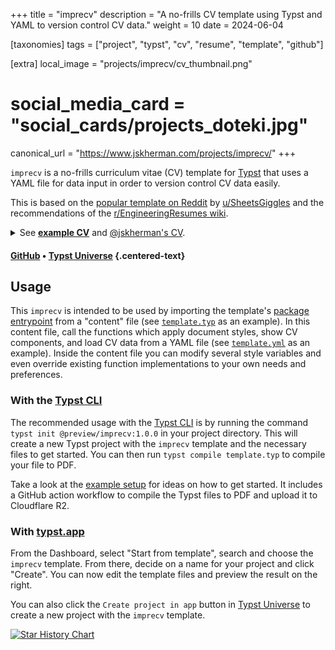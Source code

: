 +++
title = "imprecv"
description = "A no-frills CV template using Typst and YAML to version control CV data."
weight = 10
date = 2024-06-04

[taxonomies]
tags = ["project", "typst", "cv", "resume", "template", "github"]


[extra]
local_image = "projects/imprecv/cv_thumbnail.png"
# social_media_card = "social_cards/projects_doteki.jpg"
canonical_url = "https://www.jskherman.com/projects/imprecv/"
+++


`imprecv` is a no-frills curriculum vitae (CV) template for [Typst](https://github.com/typst/typst) that uses a YAML file for data input in order to version control CV data easily.

This is based on the [popular template on Reddit](https://web.archive.org/https://old.reddit.com/r/jobs/comments/7y8k6p/im_an_exrecruiter_for_some_of_the_top_companies/) by [u/SheetsGiggles](https://web.archive.org/https://old.reddit.com/user/SheetsGiggles) and the recommendations of the [r/EngineeringResumes wiki](https://web.archive.org/https://old.reddit.com/r/EngineeringResumes/comments/m2cc65/new_and_improved_wiki).

<details><summary>See <strong><a href="https://github.com/jskherman/imprecv/releases/latest/download/example.pdf" target="_blank">example CV</a></strong> and <a href="https://go.jskherman.com/cv">@jskherman's CV</a>.
</summary>

{{ image_toggler(default_src="https://github.com/jskherman/imprecv/raw/main/assets/thumbnail.1.png", toggled_src="https://github.com/jskherman/imprecv/raw/main/assets/thumbnail.2.png", default_alt="Sample CV page 1", toggled_alt="Sample CV page 1") }}

</details>

#### [GitHub](https://github.com/jskherman/imprecv) • [Typst Universe](https://typst.app/universe/package/imprecv) {.centered-text}

## Usage

This `imprecv` is intended to be used by importing the template's [package entrypoint](cv.typ) from a "content" file (see [`template.typ`](template/template.typ) as an example).
In this content file, call the functions which apply document styles, show CV components, and load CV data from a YAML file (see [`template.yml`](template/template.yml) as an example).
Inside the content file you can modify several style variables and even override existing function implementations to your own needs and preferences.

### With the [Typst CLI](https://github.com/typst/typst)

The recommended usage with the [Typst CLI](https://github.com/typst/typst) is by running the command `typst init @preview/imprecv:1.0.0` in your project directory.
This will create a new Typst project with the `imprecv` template and the necessary files to get started.
You can then run `typst compile template.typ` to compile your file to PDF.

Take a look at the [example setup](https://github.com/jskherman/cv.typ-example-repo) for ideas on how to get started. It includes a GitHub action workflow to compile the Typst files to PDF and upload it to Cloudflare R2.

### With [typst.app](https://typst.app)

From the Dashboard, select "Start from template", search and choose the `imprecv` template.
From there, decide on a name for your project and click "Create".
You can now edit the template files and preview the result on the right.

You can also click the `Create project in app` button in [Typst Universe](https://typst.app/universe/package/imprecv) to create a new project with the `imprecv` template.

[![Star History Chart](https://api.star-history.com/svg?repos=jskherman/imprecv&type=Date)](https://star-history.com/#jskherman/imprecv&Date)

